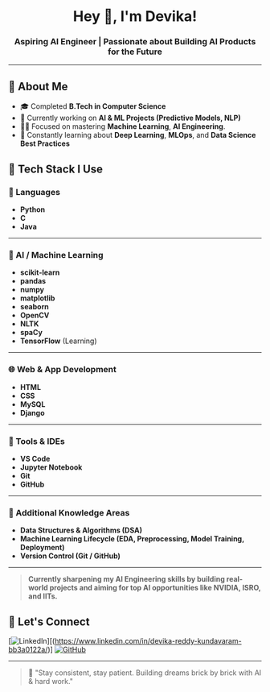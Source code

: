 <h1 align="center">Hey 👋, I'm Devika!</h1>
<h3 align="center">Aspiring AI Engineer | Passionate about Building AI Products for the Future</h3>

---

## 🚀 About Me
- 🎓 Completed **B.Tech in Computer Science**
- 🔭 Currently working on **AI & ML Projects (Predictive Models, NLP)**
- 🧑‍💻 Focused on mastering **Machine Learning**, **AI Engineering**.
- 🌱 Constantly learning about **Deep Learning**, **MLOps**, and **Data Science Best Practices**

## 💼 Tech Stack I Use

### 🚀 Languages
- **Python**
- **C**
- **Java**

---

### 🤖 AI / Machine Learning
- **scikit-learn**
- **pandas**
- **numpy**
- **matplotlib**
- **seaborn**
- **OpenCV**
- **NLTK**
- **spaCy**
- **TensorFlow** (Learning)

---

### 🌐 Web & App Development
- **HTML**
- **CSS**
- **MySQL**
- **Django**

---

### 🔧 Tools & IDEs
- **VS Code**
- **Jupyter Notebook**
- **Git**
- **GitHub**


---

### 🚧 Additional Knowledge Areas
- **Data Structures & Algorithms (DSA)**
- **Machine Learning Lifecycle (EDA, Preprocessing, Model Training, Deployment)**
- **Version Control (Git / GitHub)**

---

> **Currently sharpening my AI Engineering skills by building real-world projects and aiming for top AI opportunities like NVIDIA, ISRO, and IITs.**



## 🔗 Let's Connect
[![LinkedIn](https://img.shields.io/badge/-LinkedIn-blue?style=flat&logo=linkedin&logoColor=white)][(https://www.linkedin.com/in/devika-reddy-kundavaram-bb3a0122a/)]
[![GitHub](https://img.shields.io/badge/-GitHub-black?style=flat&logo=github&logoColor=white)](https://github.com/DevikaReddyKundavaram)

---

> 🌟 "Stay consistent, stay patient. Building dreams brick by brick with AI & hard work."  

